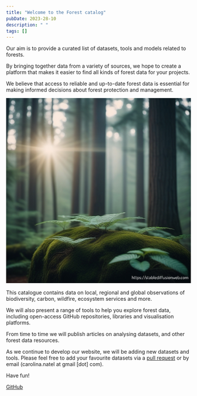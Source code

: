 ```yaml
---
title: "Welcome to the Forest catalog"
pubDate: 2023-28-10
description: " "
tags: []
---
```


Our aim is to provide a curated list of datasets, tools and models related to forests.

By bringing together data from a variety of sources, we hope to create a platform that makes it easier to find all kinds of forest data for your projects.

We believe that access to reliable and up-to-date forest data is essential for making informed decisions about forest protection and management.

![Forest catalogue](public/welcome.png)

This catalogue contains data on local, regional and global observations of biodiversity, carbon, wildfire, ecosystem services and more.

We will also present a range of tools to help you explore forest data, including open-access GitHub repositories, libraries and visualisation platforms.

From time to time we will publish articles on analysing datasets, and other forest data resources.

As we continue to develop our website, we will be adding new datasets and tools.
Please feel free to add your favourite datasets via a [pull request](https://github.com/Natel-Carolina/forestcatalogue/pulls) or by email (carolina.natel at gmail [dot] com).

Have fun!

[GitHub](https://github.com/Natel-Carolina/forestcatalogue)
